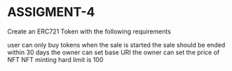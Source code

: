 # ASSIGMENT-4

 Create an ERC721 Token with the following requirements

  user can only buy tokens when the sale is started
  the sale should be ended within 30 days
  the owner can set base URI
  the owner can set the price of NFT
  NFT minting hard limit is 100
```
